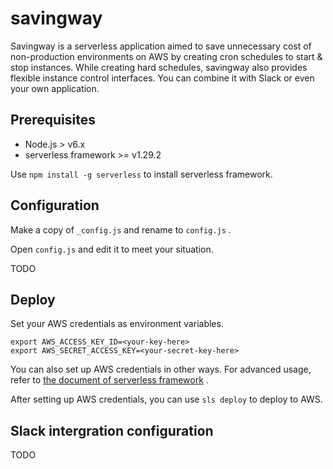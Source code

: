 # savingway
Savingway is a serverless application aimed to save unnecessary cost of non-production environments on AWS by creating cron schedules to start & stop instances.
While creating hard schedules, savingway also provides flexible instance control interfaces.
You can combine it with Slack or even your own application.

## Prerequisites

* Node.js > v6.x
* serverless framework >= v1.29.2

Use `npm install -g serverless` to install serverless framework.

## Configuration

Make a copy of `_config.js` and rename to `config.js` .

Open `config.js` and edit it to meet your situation.

TODO

## Deploy

Set your AWS credentials as environment variables.

```
export AWS_ACCESS_KEY_ID=<your-key-here>
export AWS_SECRET_ACCESS_KEY=<your-secret-key-here>
```

You can also set up AWS credentials in other ways. For advanced usage, refer to [the document of serverless framework](https://serverless.com/framework/docs/providers/aws/guide/credentials/) .

After setting up AWS credentials, you can use `sls deploy` to deploy to AWS.

## Slack intergration configuration

TODO
